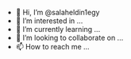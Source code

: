 - 👋 Hi, I’m @salaheldin1egy
- 👀 I’m interested in ...
- 🌱 I’m currently learning ...
- 💞️ I’m looking to collaborate on ...
- 📫 How to reach me ...

<!---
salaheldin1egy/salaheldin1egy is a ✨ special ✨ repository because its `README.md` (this file) appears on your GitHub profile.
You can click the Preview link to take a look at your changes.
--->
